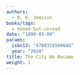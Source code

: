 ```yaml
---
authors:
  - N. K. Jemisin
books/tags:
  - owned-but-unread
date: "1800-03-09"
params:
  isbn13: "9780316509848"
  year: "2020"
title: The City We Became
weight: 1
---
```


<!--more-->
